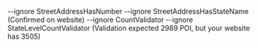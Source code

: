--ignore StreetAddressHasNumber --ignore StreetAddressHasStateName (Confirmed on website)
--ignore CountValidator --ignore StateLevelCountValidator (Validation expected 2989 POI, but your website has 3505)
